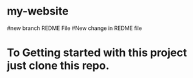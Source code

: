 # my-website
#new branch REDME File
#New change in REDME file

# To Getting started with this project just clone this repo.
